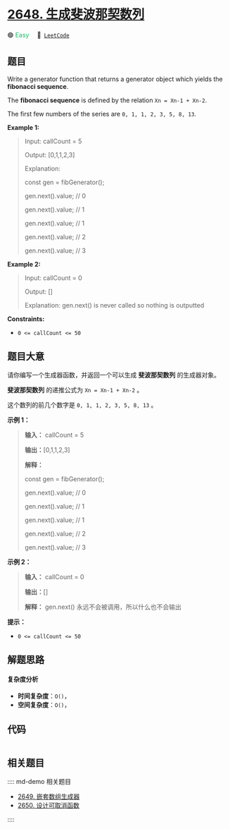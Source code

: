 # [2648. 生成斐波那契数列](https://leetcode.com/problems/generate-fibonacci-sequence)

🟢 <font color=#15bd66>Easy</font>&emsp; 🔗&ensp;[`LeetCode`](https://leetcode.com/problems/generate-fibonacci-sequence)


## 题目

Write a generator function that returns a generator object which yields the
**fibonacci sequence**.

The **fibonacci sequence**  is defined by the relation `Xn = Xn-1 + Xn-2`.

The first few numbers of the series are `0, 1, 1, 2, 3, 5, 8, 13`.



**Example 1:**

> Input: callCount = 5
> 
> Output: [0,1,1,2,3]
> 
> Explanation:
> 
> const gen = fibGenerator();
> 
> gen.next().value; // 0
> 
> gen.next().value; // 1
> 
> gen.next().value; // 1
> 
> gen.next().value; // 2
> 
> gen.next().value; // 3

**Example 2:**

> Input: callCount = 0
> 
> Output: []
> 
> Explanation: gen.next() is never called so nothing is outputted

**Constraints:**

  * `0 <= callCount <= 50`


## 题目大意

请你编写一个生成器函数，并返回一个可以生成 **斐波那契数列** 的生成器对象。

**斐波那契数列** 的递推公式为 `Xn = Xn-1 + Xn-2` 。

这个数列的前几个数字是 `0, 1, 1, 2, 3, 5, 8, 13` 。



**示例 1：**

> 
> 
> 
> 
> 
> **输入：** callCount = 5
> 
> **输出：**[0,1,1,2,3]
> 
> **解释：**
> 
> const gen = fibGenerator();
> 
> gen.next().value; // 0
> 
> gen.next().value; // 1
> 
> gen.next().value; // 1
> 
> gen.next().value; // 2
> 
> gen.next().value; // 3
> 
> 

**示例 2：**

> 
> 
> 
> 
> 
> **输入：** callCount = 0
> 
> **输出：**[]
> 
> **解释：** gen.next() 永远不会被调用，所以什么也不会输出
> 
> 



**提示：**

  * `0 <= callCount <= 50`


## 解题思路

#### 复杂度分析

- **时间复杂度**：`O()`，
- **空间复杂度**：`O()`，

## 代码

```javascript

```

## 相关题目

:::: md-demo 相关题目
- [2649. 嵌套数组生成器](https://leetcode.com/problems/nested-array-generator)
- [2650. 设计可取消函数](https://leetcode.com/problems/design-cancellable-function)

::::
